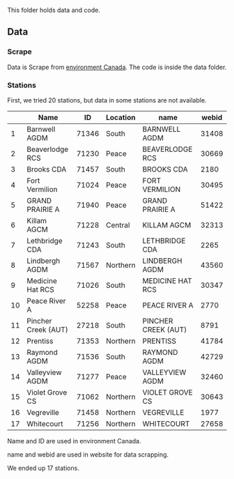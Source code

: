 This folder holds data and code.


## Data

### Scrape

Data is Scrape from [environment Canada](http://climate.weather.gc.ca/historical_data/search_historic_data_e.html).
The code is inside the data folder.

### Stations

First, we tried 20 stations, but data in some  stations are not available.


|       |      Name | ID                  | Location | name     | webid               |
|------|---------------------|----------|----------|---------------------|-------|
| 1    | Barnwell AGDM       | 71346    | South    | BARNWELL AGDM       | 31408 |
| 2    | Beaverlodge RCS     | 71230    | Peace    | BEAVERLODGE RCS     | 30669 |
| 3    | Brooks CDA          | 71457    | South    | BROOKS CDA          | 2180  |
| 4    | Fort Vermilion      | 71024    | Peace    | FORT VERMILION      | 30495 |
| 5    | GRAND PRAIRIE A     | 71940    | Peace    | GRAND PRAIRIE A     | 51422 |
| 6    | Killam AGCM         | 71228    | Central  | KILLAM AGCM         | 32313 |
| 7    | Lethbridge CDA      | 71243    | South    | LETHBRIDGE CDA      | 2265  |
| 8    | Lindbergh AGDM      | 71567    | Northern | LINDBERGH AGDM      | 43560 |
| 9    | Medicine Hat RCS    | 71026    | South    | MEDICINE HAT RCS    | 30347 |
| 10   | Peace River A       | 52258    | Peace    | PEACE RIVER A       | 2770  |
| 11   | Pincher Creek (AUT) | 27218    | South    | PINCHER CREEK (AUT) | 8791  |
| 12   | Prentiss            | 71353    | Northern | PRENTISS            | 41784 |
| 13   | Raymond AGDM        | 71536    | South    | RAYMOND AGDM        | 42729 |
| 14   | Valleyview AGDM     | 71277    | Peace    | VALLEYVIEW AGDM     | 32460 |
| 15   | Violet Grove CS     | 71062    | Northern | VIOLET GROVE CS     | 30643 |
| 16   | Vegreville          | 71458    | Northern | VEGREVILLE          | 1977  |
| 17   | Whitecourt          | 71256    | Northern | WHITECOURT          | 27658 |


Name and ID are used in environment Canada.

name and webid are used in website for data scrapping.

We ended up 17 stations.
